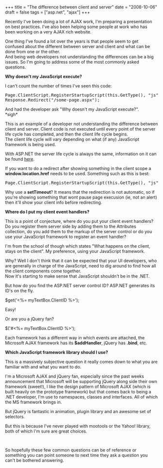 +++
title = "The difference between client and server"
date = "2008-10-06"
draft = false
tags = ["asp.net", "ajax"]
+++

<p>
Recently I've been doing a lot of AJAX work, I'm preparing a presentation on best practices. I've also been helping some people at work who has been working on a very AJAX rich website.
</p>
<p>
One thing I've found a lot over the years is that people seem to get confused about the different between server and client and what can be done from one or the other.<br>
And being web developers not understanding the differences can be a big issues. So I'm going to address some of the most commonly asked questions.
</p>
<p>
<strong>Why doesn't my JavaScript execute?<br>
</strong>
</p>
<p>
I can't count the number of times I've seen this code:
</p>
<pre>Page.ClientScript.RegisterStartupScript(this.GetType(), <span class="string">"js"</span>, <span class="string">"alert('hey!');"</span>, <span class="keyword">true</span>);
Response.Redirect(<span class="string">"/some-page.aspx"</span>);
</pre>
<p>
And had the developer ask "Why doesn't my JavaScript execute?". <br>
*sigh* 
</p>
<p>
This is an example of a developer not understanding the difference between client and server. Client code is not executed until every point of the server life cycle has completed, and then the client life cycle begins.<br>
The client life cycle will vary depending on what (if any) JavaScript framework is being used.
</p>
<p>
With ASP.NET the server life cycle is always the same, information on it can be found <a href="https://web.archive.org/web/20081014180245/http://msdn.microsoft.com/en-us/library/ms178472.aspx" target="_blank">here</a>. 
</p>
<p>
If you want to do a redirect after showing something in the client scope a <strong>window.location.href</strong> needs to be used. Something such as this is best:
</p>
<pre>Page.ClientScript.RegisterStartupScript(this.GetType(), <span class="string">"js"</span>, <span class="string">"alert('hey!');" setTimeout(2000, function() { window.location.href='/some-page.aspx'; });</span>, <span class="keyword">true</span>);
</pre>
<p>
Why use a <strong>setTimeout</strong>? It means that the redirection is not automatic, so if you're showing something that wont pause page execusion (ie, not an alert) then it'll show your client info before redirecting. 
</p>
<p>
<strong>Where do I put my client event handlers?</strong>
</p>
<p>
This is a point of conjecture, where do you put your client event handlers? Do you register them server side by adding them to the Attributes collection, do you add them to the markup of the server control or do you use your JavaScript framework to register an event handler?
</p>
<p>
I'm from the school of though which states "What happens on the client, stays on the client". My preference, using your JavaScript framework.
</p>
<p>
Why? Well I don't think that it can be expected that your UI developers, who are generally in charge of the JavaScript, need to dig around to find how all the client components come together.<br>
Now it's starting to make sense that JavaScript shouldn't be in the .NET.
</p>
<p>
But how do you find the ASP.NET server control ID? ASP.NET generates its ID's on the fly.
</p>
<p>
$get(<span class="string">'&lt;%= myTextBox.ClientID %&gt;'</span>);
</p>
<p>
Easy! 
</p>
<p>
Or are you a jQuery fan?
</p>
<p>
$(<span class="string">'#&lt;%= myTextBox.ClientID %&gt;'</span>); 
</p>
<p>
Each framework has a different way in which events are attached, the Microsoft AJAX framework has its <strong>$addHandler</strong>, jQuery has <strong>.bind</strong>, etc.
</p>
<p>
<strong>Which JavaScript framework library should I use?</strong>
</p>
<p>
This is a massively subjective question it really comes down to what you are familiar with and what you want to do.
</p>
<p>
I'm a Microsoft AJAX and jQuery fan, especially since the past weeks announcement that Microsoft will be supporting jQuery along side their own framework (sweet!), I like the design pattern of Microsoft AJAX (which is built heavily on the prototype framework) but that comes back to being a .NET developer, I'm use to namespaces, classes and interfaces. All of which the MS framework brings in.
</p>
<p>
But jQuery is fantastic in animation, plugin library and an awesome set of selectors.
</p>
<p>
But this is because I've never played with mootools or the Yahoo! library, both of which I'm sure are great choices.
</p>
<p>
&nbsp;
</p>
<p>
So hopefully these few common questions can be of reference or something you can point someone to next time they ask a question you can't be bothered answering. 
</p>